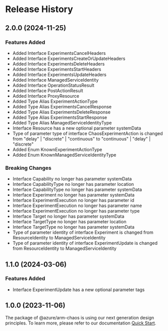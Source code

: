 # Release History
    
## 2.0.0 (2024-11-25)
    
### Features Added

  - Added Interface ExperimentsCancelHeaders
  - Added Interface ExperimentsCreateOrUpdateHeaders
  - Added Interface ExperimentsDeleteHeaders
  - Added Interface ExperimentsStartHeaders
  - Added Interface ExperimentsUpdateHeaders
  - Added Interface ManagedServiceIdentity
  - Added Interface OperationStatusResult
  - Added Interface PostActionResult
  - Added Interface ProxyResource
  - Added Type Alias ExperimentActionType
  - Added Type Alias ExperimentsCancelResponse
  - Added Type Alias ExperimentsDeleteResponse
  - Added Type Alias ExperimentsStartResponse
  - Added Type Alias ManagedServiceIdentityType
  - Interface Resource has a new optional parameter systemData
  - Type of parameter type of interface ChaosExperimentAction is changed from "delay" | "discrete" | "continuous" to "continuous" | "delay" | "discrete"
  - Added Enum KnownExperimentActionType
  - Added Enum KnownManagedServiceIdentityType

### Breaking Changes

  - Interface Capability no longer has parameter systemData
  - Interface CapabilityType no longer has parameter location
  - Interface CapabilityType no longer has parameter systemData
  - Interface Experiment no longer has parameter systemData
  - Interface ExperimentExecution no longer has parameter id
  - Interface ExperimentExecution no longer has parameter name
  - Interface ExperimentExecution no longer has parameter type
  - Interface Target no longer has parameter systemData
  - Interface TargetType no longer has parameter location
  - Interface TargetType no longer has parameter systemData
  - Type of parameter identity of interface Experiment is changed from ResourceIdentity to ManagedServiceIdentity
  - Type of parameter identity of interface ExperimentUpdate is changed from ResourceIdentity to ManagedServiceIdentity
    
    
## 1.1.0 (2024-03-06)
    
### Features Added

  - Interface ExperimentUpdate has a new optional parameter tags
    
    
## 1.0.0 (2023-11-06)

The package of @azure/arm-chaos is using our next generation design principles. To learn more, please refer to our documentation [Quick Start](https://aka.ms/azsdk/js/mgmt/quickstart).
